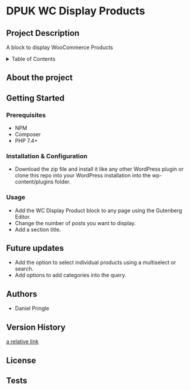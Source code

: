 # DPUK WC Display Products

## Project Description
A block to display WooCommerce Products 

<!-- TABLE OF CONTENTS -->
<details>
  <summary>Table of Contents</summary>
  <ol>
    <li>
      <a href="#about-the-project">About The Project</a>
    </li>
    <li>
      <a href="#getting-started">Getting Started</a>
      <ul>
        <li><a href="#prerequisites">Prerequisites</a></li>
        <li><a href="#installation-&-configuration">Installation</a></li>
        <li><a href="#usage">Installation</a></li>
      </ul>
    </li>
    <li><a href="#future-updates">Future Updates</a></li>
    <li><a href="#authors">Authors</a></li>
    <li><a href="#version-history">Version History</a></li>
    <li><a href="#license">License</a></li>
    <li><a href="#tests">Tests</a></li>
  </ol>
</details>

## About the project
## Getting Started
### Prerequisites

* NPM
* Composer
* PHP 7.4+

### Installation & Configuration

* Download the zip file and install it like any other WordPress plugin or clone this repo into your WordPress installation into the wp-content/plugins folder.

### Usage

* Add the WC Display Product block to any page using the Gutenberg Editor.
* Change the number of posts you want to display.
* Add a section title.

## Future updates 

* Add the option to select individual products using a multiselect or search.
* Add options to add categories into the query.

## Authors
* Daniel Pringle 

## Version History
[a relative link](CHANGELOG.md)

## License

## Tests

